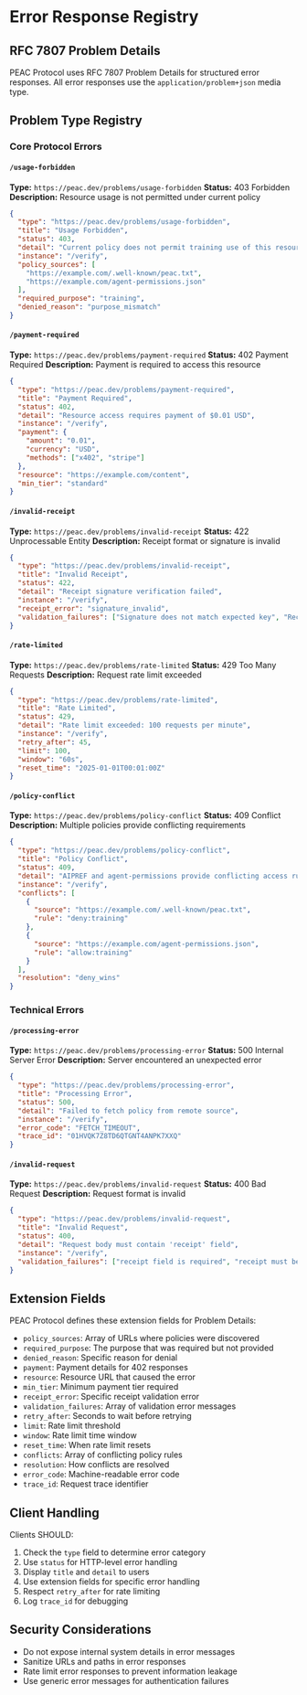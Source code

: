 # Error Response Registry

## RFC 7807 Problem Details

PEAC Protocol uses RFC 7807 Problem Details for structured error responses. All error responses use the `application/problem+json` media type.

## Problem Type Registry

### Core Protocol Errors

#### `/usage-forbidden`

**Type:** `https://peac.dev/problems/usage-forbidden`
**Status:** 403 Forbidden
**Description:** Resource usage is not permitted under current policy

```json
{
  "type": "https://peac.dev/problems/usage-forbidden",
  "title": "Usage Forbidden",
  "status": 403,
  "detail": "Current policy does not permit training use of this resource",
  "instance": "/verify",
  "policy_sources": [
    "https://example.com/.well-known/peac.txt",
    "https://example.com/agent-permissions.json"
  ],
  "required_purpose": "training",
  "denied_reason": "purpose_mismatch"
}
```

#### `/payment-required`

**Type:** `https://peac.dev/problems/payment-required`
**Status:** 402 Payment Required
**Description:** Payment is required to access this resource

```json
{
  "type": "https://peac.dev/problems/payment-required",
  "title": "Payment Required",
  "status": 402,
  "detail": "Resource access requires payment of $0.01 USD",
  "instance": "/verify",
  "payment": {
    "amount": "0.01",
    "currency": "USD",
    "methods": ["x402", "stripe"]
  },
  "resource": "https://example.com/content",
  "min_tier": "standard"
}
```

#### `/invalid-receipt`

**Type:** `https://peac.dev/problems/invalid-receipt`
**Status:** 422 Unprocessable Entity
**Description:** Receipt format or signature is invalid

```json
{
  "type": "https://peac.dev/problems/invalid-receipt",
  "title": "Invalid Receipt",
  "status": 422,
  "detail": "Receipt signature verification failed",
  "instance": "/verify",
  "receipt_error": "signature_invalid",
  "validation_failures": ["Signature does not match expected key", "Receipt has expired"]
}
```

#### `/rate-limited`

**Type:** `https://peac.dev/problems/rate-limited`
**Status:** 429 Too Many Requests
**Description:** Request rate limit exceeded

```json
{
  "type": "https://peac.dev/problems/rate-limited",
  "title": "Rate Limited",
  "status": 429,
  "detail": "Rate limit exceeded: 100 requests per minute",
  "instance": "/verify",
  "retry_after": 45,
  "limit": 100,
  "window": "60s",
  "reset_time": "2025-01-01T00:01:00Z"
}
```

#### `/policy-conflict`

**Type:** `https://peac.dev/problems/policy-conflict`
**Status:** 409 Conflict
**Description:** Multiple policies provide conflicting requirements

```json
{
  "type": "https://peac.dev/problems/policy-conflict",
  "title": "Policy Conflict",
  "status": 409,
  "detail": "AIPREF and agent-permissions provide conflicting access rules",
  "instance": "/verify",
  "conflicts": [
    {
      "source": "https://example.com/.well-known/peac.txt",
      "rule": "deny:training"
    },
    {
      "source": "https://example.com/agent-permissions.json",
      "rule": "allow:training"
    }
  ],
  "resolution": "deny_wins"
}
```

### Technical Errors

#### `/processing-error`

**Type:** `https://peac.dev/problems/processing-error`
**Status:** 500 Internal Server Error
**Description:** Server encountered an unexpected error

```json
{
  "type": "https://peac.dev/problems/processing-error",
  "title": "Processing Error",
  "status": 500,
  "detail": "Failed to fetch policy from remote source",
  "instance": "/verify",
  "error_code": "FETCH_TIMEOUT",
  "trace_id": "01HVQK7Z8TD6QTGNT4ANPK7XXQ"
}
```

#### `/invalid-request`

**Type:** `https://peac.dev/problems/invalid-request`
**Status:** 400 Bad Request
**Description:** Request format is invalid

```json
{
  "type": "https://peac.dev/problems/invalid-request",
  "title": "Invalid Request",
  "status": 400,
  "detail": "Request body must contain 'receipt' field",
  "instance": "/verify",
  "validation_failures": ["receipt field is required", "receipt must be a string"]
}
```

## Extension Fields

PEAC Protocol defines these extension fields for Problem Details:

- `policy_sources`: Array of URLs where policies were discovered
- `required_purpose`: The purpose that was required but not provided
- `denied_reason`: Specific reason for denial
- `payment`: Payment details for 402 responses
- `resource`: Resource URL that caused the error
- `min_tier`: Minimum payment tier required
- `receipt_error`: Specific receipt validation error
- `validation_failures`: Array of validation error messages
- `retry_after`: Seconds to wait before retrying
- `limit`: Rate limit threshold
- `window`: Rate limit time window
- `reset_time`: When rate limit resets
- `conflicts`: Array of conflicting policy rules
- `resolution`: How conflicts are resolved
- `error_code`: Machine-readable error code
- `trace_id`: Request trace identifier

## Client Handling

Clients SHOULD:

1. Check the `type` field to determine error category
2. Use `status` for HTTP-level error handling
3. Display `title` and `detail` to users
4. Use extension fields for specific error handling
5. Respect `retry_after` for rate limiting
6. Log `trace_id` for debugging

## Security Considerations

- Do not expose internal system details in error messages
- Sanitize URLs and paths in error responses
- Rate limit error responses to prevent information leakage
- Use generic error messages for authentication failures
